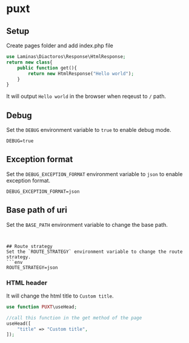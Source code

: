 # puxt


## Setup
Create pages folder and add index.php file
```php
use Laminas\Diactoros\Response\HtmlResponse;
return new class{
    public function get(){
        return new HtmlResponse("Hello world");
    }
}
```

It will output `Hello world` in the browser when reqeust to `/` path.



## Debug
Set the `DEBUG` environment variable to `true` to enable debug mode.
```env
DEBUG=true
```

## Exception format
Set the `DEBUG_EXCEPTION_FORMAT` environment variable to `json` to enable exception format.
```env
DEBUG_EXCEPTION_FORMAT=json
```

## Base path of uri    
Set the `BASE_PATH` environment variable to change the base path.
```env


## Route strategy
Set the `ROUTE_STRATEGY` environment variable to change the route strategy.
```env
ROUTE_STRATEGY=json
```

### HTML header
It will change the html title to `Custom title`.
```php
use function PUXT\useHead;

//call this function in the get method of the page
useHead([
    "title" => "Custom title",
]);
```

